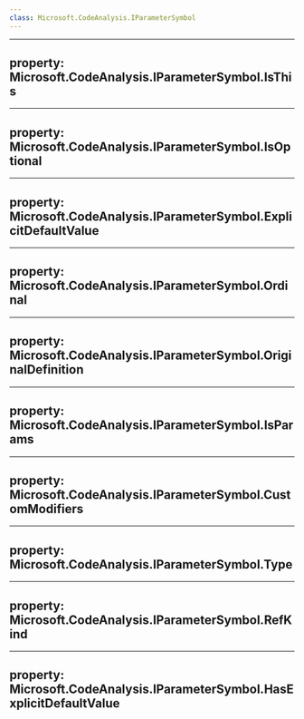 ```yaml
---
class: Microsoft.CodeAnalysis.IParameterSymbol
---
```


---
property: Microsoft.CodeAnalysis.IParameterSymbol.IsThis
---

---
property: Microsoft.CodeAnalysis.IParameterSymbol.IsOptional
---

---
property: Microsoft.CodeAnalysis.IParameterSymbol.ExplicitDefaultValue
---

---
property: Microsoft.CodeAnalysis.IParameterSymbol.Ordinal
---

---
property: Microsoft.CodeAnalysis.IParameterSymbol.OriginalDefinition
---

---
property: Microsoft.CodeAnalysis.IParameterSymbol.IsParams
---

---
property: Microsoft.CodeAnalysis.IParameterSymbol.CustomModifiers
---

---
property: Microsoft.CodeAnalysis.IParameterSymbol.Type
---

---
property: Microsoft.CodeAnalysis.IParameterSymbol.RefKind
---

---
property: Microsoft.CodeAnalysis.IParameterSymbol.HasExplicitDefaultValue
---

